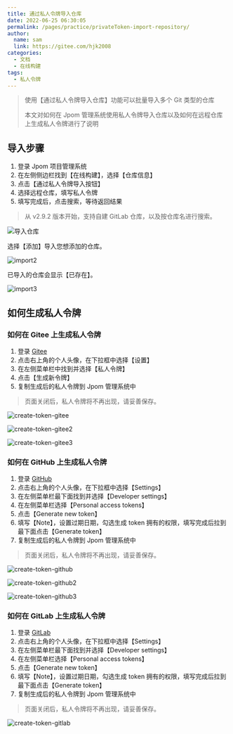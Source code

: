 ```yaml
---
title: 通过私人令牌导入仓库
date: 2022-06-25 06:30:05
permalink: /pages/practice/privateToken-import-repository/
author:
  name: sam
  link: https://gitee.com/hjk2008
categories:
  - 文档
  - 在线构建
tags:
  - 私人令牌
---
```

> 使用【通过私人令牌导入仓库】功能可以批量导入多个 Git 类型的仓库
> 
> 本文对如何在 Jpom 管理系统使用私人令牌导入仓库以及如何在远程仓库上生成私人令牌进行了说明

## 导入步骤

1. 登录 Jpom 项目管理系统
2. 在左侧侧边栏找到【在线构建】，选择【仓库信息】
3. 点击【通过私人令牌导入按钮】
4. 选择远程仓库，填写私人令牌
5. 填写完成后，点击搜索，等待返回结果

> 从 v2.9.2 版本开始，支持自建 GitLab 仓库，以及按仓库名进行搜索。

![导入仓库](/images/build/import.png)

选择【添加】导入您想添加的仓库。

![import2](/images/build/import2.png)

已导入的仓库会显示【已存在】。

![import3](/images/build/import3.png)

## 如何生成私人令牌

### 如何在 Gitee 上生成私人令牌

1. 登录 [Gitee](https://gitee.com/)
2. 点击右上角的个人头像，在下拉框中选择【设置】
3. 在左侧菜单栏中找到并选择【私人令牌】
4. 点击【生成新令牌】
5. 复制生成后的私人令牌到 Jpom 管理系统中

> 页面关闭后，私人令牌将不再出现，请妥善保存。

![create-token-gitee](/images/build/create-token-gitee.png)

![create-token-gitee2](/images/build/create-token-gitee2.png)

![create-token-gitee3](/images/build/create-token-gitee3.png)

### 如何在 GitHub 上生成私人令牌

1. 登录 [GitHub](https://github.com/)
2. 点击右上角的个人头像，在下拉框中选择【Settings】
3. 在左侧菜单栏最下面找到并选择【Developer settings】
4. 在左侧菜单栏选择【Personal access tokens】
5. 点击【Generate new token】
6. 填写【Note】，设置过期日期，勾选生成 token 拥有的权限，填写完成后拉到最下面点击【Generate token】
7. 复制生成后的私人令牌到 Jpom 管理系统中

> 页面关闭后，私人令牌将不再出现，请妥善保存。

![create-token-github](/images/build/create-token-github.png)

![create-token-github2](/images/build/create-token-github2.png)

![create-token-github3](/images/build/create-token-github3.png)

### 如何在 GitLab 上生成私人令牌

1. 登录 [GitLab](https://gitlab.com/)
2. 点击右上角的个人头像，在下拉框中选择【Settings】
3. 在左侧菜单栏最下面找到并选择【Developer settings】
4. 在左侧菜单栏选择【Personal access tokens】
5. 点击【Generate new token】
6. 填写【Note】，设置过期日期，勾选生成 token 拥有的权限，填写完成后拉到最下面点击【Generate token】
7. 复制生成后的私人令牌到 Jpom 管理系统中

> 页面关闭后，私人令牌将不再出现，请妥善保存。

![create-token-gitlab](/images/build/create-token-gitlab.png)

